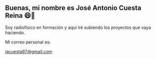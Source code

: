 ## Buenas, mi nombre es José Antonio Cuesta Reina  😄👋
Soy radiofísico en formación y aquí iré subiendo los proyectos que vaya haciendo.


Mi correo personal es:

jacuesta97@gmail.com

<!--
**Jose3397/Jose3397** is a ✨ _special_ ✨ repository because its `README.md` (this file) appears on your GitHub profile.

Here are some ideas to get you started:

- 🔭 I’m currently working on ...
- 🌱 I’m currently learning ...
- 👯 I’m looking to collaborate on ...
- 🤔 I’m looking for help with ...
- 💬 Ask me about ...
- 📫 How to reach me: ...
-  Pronouns: ...
- ⚡ Fun fact: ...
-->
